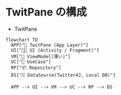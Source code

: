 # TwitPane の構成

- TwitPane

```mermaid
flowchart TD
  APP["📱 TwitPane (App Layer)"]
  UI["🧑‍💻 UI (Activity / Fragment)"]
  VM["🧠 ViewModel(薄い)"]
  UC["🧭 UseCase"]
  RP["📦 Repository"]
  DS["🗄️ DataSource(Twitter4J, Local DB)"]

  APP --> UI --> VM --> UC --> RP --> DS
```

